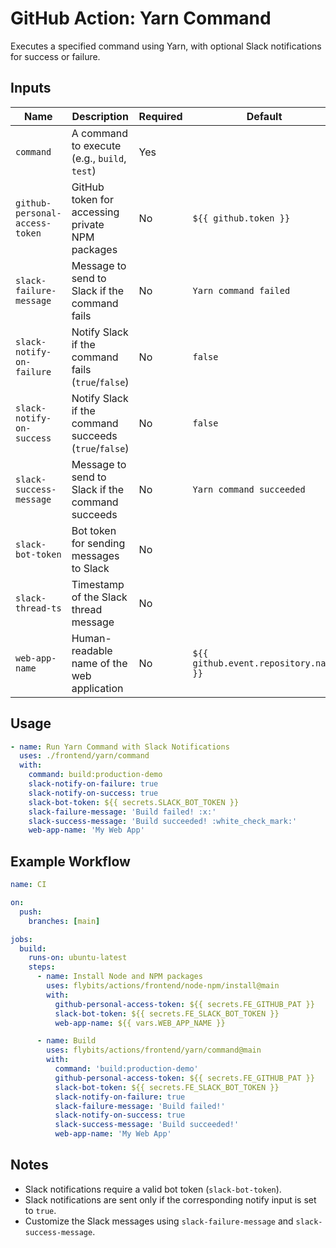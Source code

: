 # GitHub Action: Yarn Command

Executes a specified command using Yarn, with optional Slack notifications for success or failure.

## Inputs

| Name                           | Description                                           | Required | Default                               |
| ------------------------------ | ----------------------------------------------------- | -------- | ------------------------------------- |
| `command`                      | A command to execute (e.g., `build`, `test`)          | Yes      |                                       |
| `github-personal-access-token` | GitHub token for accessing private NPM packages       | No       | `${{ github.token }}`                 |
| `slack-failure-message`        | Message to send to Slack if the command fails         | No       | `Yarn command failed`                 |
| `slack-notify-on-failure`      | Notify Slack if the command fails (`true`/`false`)    | No       | `false`                               |
| `slack-notify-on-success`      | Notify Slack if the command succeeds (`true`/`false`) | No       | `false`                               |
| `slack-success-message`        | Message to send to Slack if the command succeeds      | No       | `Yarn command succeeded`              |
| `slack-bot-token`              | Bot token for sending messages to Slack               | No       |                                       |
| `slack-thread-ts`              | Timestamp of the Slack thread message                 | No       |                                       |
| `web-app-name`                 | Human-readable name of the web application            | No       | `${{ github.event.repository.name }}` |

## Usage

```yaml
- name: Run Yarn Command with Slack Notifications
  uses: ./frontend/yarn/command
  with:
    command: build:production-demo
    slack-notify-on-failure: true
    slack-notify-on-success: true
    slack-bot-token: ${{ secrets.SLACK_BOT_TOKEN }}
    slack-failure-message: 'Build failed! :x:'
    slack-success-message: 'Build succeeded! :white_check_mark:'
    web-app-name: 'My Web App'
```

## Example Workflow

```yaml
name: CI

on:
  push:
    branches: [main]

jobs:
  build:
    runs-on: ubuntu-latest
    steps:
      - name: Install Node and NPM packages
        uses: flybits/actions/frontend/node-npm/install@main
        with:
          github-personal-access-token: ${{ secrets.FE_GITHUB_PAT }}
          slack-bot-token: ${{ secrets.FE_SLACK_BOT_TOKEN }}
          web-app-name: ${{ vars.WEB_APP_NAME }}

      - name: Build
        uses: flybits/actions/frontend/yarn/command@main
        with:
          command: 'build:production-demo'
          github-personal-access-token: ${{ secrets.FE_GITHUB_PAT }}
          slack-bot-token: ${{ secrets.FE_SLACK_BOT_TOKEN }}
          slack-notify-on-failure: true
          slack-failure-message: 'Build failed!'
          slack-notify-on-success: true
          slack-success-message: 'Build succeeded!'
          web-app-name: 'My Web App'
```

## Notes

- Slack notifications require a valid bot token (`slack-bot-token`).
- Slack notifications are sent only if the corresponding notify input is set to `true`.
- Customize the Slack messages using `slack-failure-message` and `slack-success-message`.

